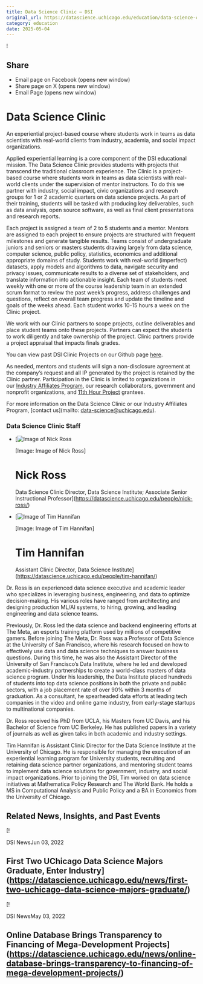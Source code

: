```yaml
---
title: Data Science Clinic – DSI
original_url: https://datascience.uchicago.edu/education/data-science-clinic
category: education
date: 2025-05-04
---
```


!

## Share

* Email page on Facebook (opens new window)
* Share page on X (opens new window)
* Email Page (opens new window)

<!-- Table-like structure detected -->

# Data Science Clinic

An experiential project-based course where students work in teams as data scientists with real-world clients from industry, academia, and social impact organizations.

Applied experiential learning is a core component of the DSI educational mission. The Data Science Clinic provides students with projects that transcend the traditional classroom experience. The Clinic is a project-based course where students work in teams as data scientists with real-world clients under the supervision of mentor instructors. To do this we partner with industry, social impact, civic organizations and research groups for 1 or 2 academic quarters on data science projects. As part of their training, students will be tasked with producing key deliverables, such as data analysis, open source software, as well as final client presentations and research reports.

Each project is assigned a team of 2 to 5 students and a mentor. Mentors are assigned to each project to ensure projects are structured with frequent milestones and generate tangible results. Teams consist of undergraduate juniors and seniors or masters students drawing largely from data science, computer science, public policy, statistics, economics and additional appropriate domains of study. Students work with real-world (imperfect) datasets, apply models and algorithms to data, navigate security and privacy issues, communicate results to a diverse set of stakeholders, and translate information into actionable insight. Each team of students meet weekly with one or more of the course leadership team in an extended scrum format to review the past week’s progress, address challenges and questions, reflect on overall team progress and update the timeline and goals of the weeks ahead. Each student works 10-15 hours a week on the Clinic project.

We work with our Clinic partners to scope projects, outline deliverables and place student teams onto these projects. Partners can expect the students to work diligently and take ownership of the project. Clinic partners provide a project appraisal that impacts finals grades.

You can view past DSI Clinic Projects on our Github page [here](https://github.com/dsi-clinic/the-clinic/blob/main/projects/projects.md).

As needed, mentors and students will sign a non-disclosure agreement at the company’s request and all IP generated by the project is retained by the Clinic partner. Participation in the Clinic is limited to organizations in our [Industry Affiliates Program](/industry-affiliates-program/), our research collaborators, government and nonprofit organizations, and [11th Hour Project](https://11thhourproject.org/) grantees.

For more information on the Data Science Clinic or our Industry Affiliates Program, [contact us](mailto: data-science@uchicago.edu).

<!-- Table-like structure detected -->

### Data Science Clinic Staff

* [![Image of Nick Ross](https://datascience.uchicago.edu/wp-content/uploads/2022/08/Ross-300x300.png)

  [Image: Image of Nick Ross]

  # Nick Ross

  Data Science Clinic Director, Data Science Institute; Associate Senior Instructional Professor](https://datascience.uchicago.edu/people/nick-ross/)
* [![Image of Tim Hannifan](https://datascience.uchicago.edu/wp-content/uploads/2022/01/hannifan-300x300.jpg)

  [Image: Image of Tim Hannifan]

  # Tim Hannifan

  Assistant Clinic Director, Data Science Institute](https://datascience.uchicago.edu/people/tim-hannifan/)

<!-- Table-like structure detected -->

Dr. Ross is an experienced data science executive and academic leader who specializes in leveraging business, engineering, and data to optimize decision-making. His various roles have ranged from architecting and designing production ML/AI systems, to hiring, growing, and leading engineering and data science teams.

Previously, Dr. Ross led the data science and backend engineering efforts at The Meta, an esports training platform used by millions of competitive gamers. Before joining The Meta, Dr. Ross was a Professor of Data Science at the University of San Francisco, where his research focused on how to effectively use data and data science techniques to answer business questions. During this time, he was also the Assistant Director of the University of San Francisco’s Data Institute, where he led and developed academic-industry partnerships to create a world-class masters of data science program. Under his leadership, the Data Institute placed hundreds of students into top data science positions in both the private and public sectors, with a job placement rate of over 90% within 3 months of graduation. As a consultant, he spearheaded data efforts at leading tech companies in the video and online game industry, from early-stage startups to multinational companies.

Dr. Ross received his PhD from UCLA, his Masters from UC Davis, and his Bachelor of Science from UC Berkeley. He has published papers in a variety of journals as well as given talks in both academic and industry settings.

<!-- Table-like structure detected -->

Tim Hannifan is Assistant Clinic Director for the Data Science Institute at the University of Chicago. He is responsible for managing the execution of an experiential learning program for University students, recruiting and retaining data science partner organizations, and mentoring student teams to implement data science solutions for government, industry, and social impact organizations. Prior to joining the DSI, Tim worked on data science initiatives at Mathematica Policy Research and The World Bank. He holds a MS in Computational Analysis and Public Policy and a BA in Economics from the University of Chicago.

## Related News, Insights, and Past Events

<!-- Table-like structure detected -->

[!

DSI NewsJun 03, 2022

## First Two UChicago Data Science Majors Graduate, Enter Industry](https://datascience.uchicago.edu/news/first-two-uchicago-data-science-majors-graduate/)
[!

DSI NewsMay 03, 2022

## Online Database Brings Transparency to Financing of Mega-Development Projects](https://datascience.uchicago.edu/news/online-database-brings-transparency-to-financing-of-mega-development-projects/)